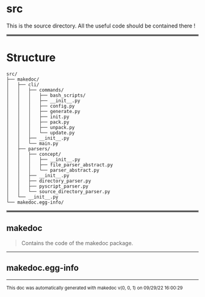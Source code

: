 # src

This is the source directory. All the useful code should be contained there !
<hr style="border:2px solid gray"> </hr>

# Structure

```
src/
├── makedoc/
│   ├── cli/
│   │   ├── commands/
│   │   │   ├── bash_scripts/
│   │   │   ├── __init__.py
│   │   │   ├── config.py
│   │   │   ├── generate.py
│   │   │   ├── init.py
│   │   │   ├── pack.py
│   │   │   ├── unpack.py
│   │   │   └── update.py
│   │   ├── __init__.py
│   │   └── main.py
│   ├── parsers/
│   │   ├── concept/
│   │   │   ├── __init__.py
│   │   │   ├── file_parser_abstract.py
│   │   │   └── parser_abstract.py
│   │   ├── __init__.py
│   │   ├── directory_parser.py
│   │   ├── pyscript_parser.py
│   │   └── source_directory_parser.py
│   └── __init__.py
└── makedoc.egg-info/
```
<hr style="border:2px solid gray"> </hr>

## makedoc
>
>Contains the code of the makedoc package.

---

## makedoc.egg-info
>

---





<sub>This doc was automatically generated with makedoc v(0, 0, 1) on  09/29/22 16:00:29 